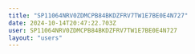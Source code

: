 ```yaml
---
title: "SP11064NRV0ZDMCPB84BKDZFRV7TW1E7BE0E4N727"
date: 2024-10-14T20:47:22.703Z
user: SP11064NRV0ZDMCPB84BKDZFRV7TW1E7BE0E4N727
layout: "users"
---
```

    